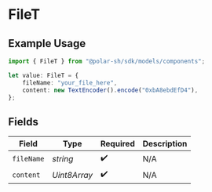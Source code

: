 # FileT

## Example Usage

```typescript
import { FileT } from "@polar-sh/sdk/models/components";

let value: FileT = {
    fileName: "your_file_here",
    content: new TextEncoder().encode("0xbA8ebdEfD4"),
};
```

## Fields

| Field              | Type               | Required           | Description        |
| ------------------ | ------------------ | ------------------ | ------------------ |
| `fileName`         | *string*           | :heavy_check_mark: | N/A                |
| `content`          | *Uint8Array*       | :heavy_check_mark: | N/A                |